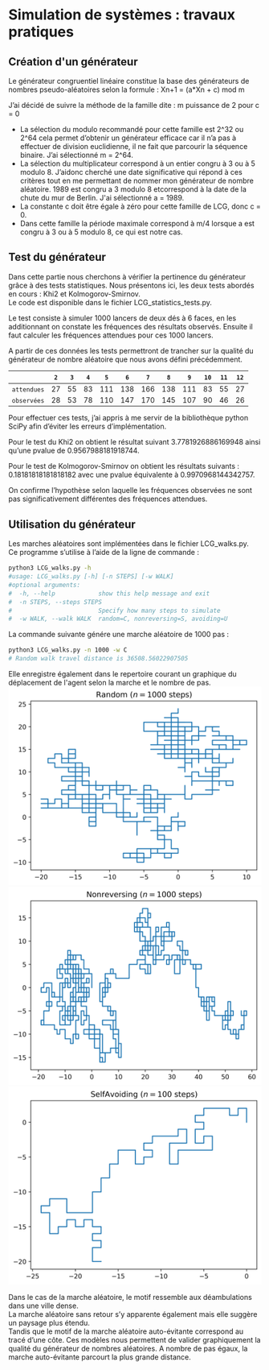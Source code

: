 # Simulation de systèmes : travaux pratiques
## Création d'un générateur
Le générateur congruentiel linéaire constitue la base des générateurs de nombres
pseudo-aléatoires selon la formule : Xn+1 = (a*Xn + c) mod m

J’ai décidé de suivre la méthode de la famille dite : m puissance de 2 pour c = 0
- La sélection du modulo recommandé pour cette famille est 2^32 ou 2^64 cela permet
d’obtenir un générateur efficace car il n’a pas à effectuer de division euclidienne, il ne fait que parcourir la séquence binaire. J’ai sélectionné m = 2^64.
- La sélection du multiplicateur correspond à un entier congru à 3 ou à 5 modulo 8. J’aidonc cherché une date significative qui répond à ces critères tout en me permettant de nommer mon générateur de nombre aléatoire. 1989 est congru a 3 modulo 8 etcorrespond à la date de la chute du mur de Berlin. J'ai sélectionné a = 1989.
- La constante c doit être égale à zéro pour cette famille de LCG, donc c = 0.
- Dans cette famille la période maximale correspond à m/4 lorsque a est congru à 3 ou à 5 modulo 8, ce qui est notre cas.

## Test du générateur
Dans cette partie nous cherchons à vérifier la pertinence du générateur grâce à des tests statistiques. Nous présentons ici, les deux tests abordés en cours : Khi2 et Kolmogorov-Smirnov.  
Le code est disponible dans le fichier LCG_statistics_tests.py.  

Le test consiste à simuler 1000 lancers de deux dés à 6 faces, en les additionnant on constate les fréquences des résultats observés. Ensuite il faut calculer les fréquences attendues pour ces 1000 lancers.  

A partir de ces données les tests permettront de trancher sur la qualité du générateur de nombre aléatoire que nous avons défini précédemment.

|             |`2`|`3`|`4`|`5`|`6`|`7`|`8`|`9`|`10`|`11`|`12`|
| ------------|---|---|---|---|---|---|---|---|----|----|----|
| `attendues` |27 |55 |83 |111|138|166|138|111|83  |55  |27  |
| `observées` |28 |53 |78 |110|147|170|145|107|90  |46  |26  |

Pour effectuer ces tests, j’ai appris à me servir de la bibliothèque python SciPy afin d’éviter les erreurs d’implémentation.  

Pour le test du Khi2 on obtient le résultat suivant 3.7781926886169948 ainsi qu’une pvalue de 0.9567988181918744.  

Pour le test de Kolmogorov-Smirnov on obtient les résultats suivants : 0.18181818181818182 avec une pvalue équivalente à 0.9970968144342757.  

On confirme l’hypothèse selon laquelle les fréquences observées ne sont pas significativement différentes des fréquences attendues.

## Utilisation du générateur
Les marches aléatoires sont implémentées dans le fichier LCG_walks.py.  
Ce programme s’utilise à l’aide de la ligne de commande :
```sh
python3 LCG_walks.py -h
#usage: LCG_walks.py [-h] [-n STEPS] [-w WALK]
#optional arguments:
#  -h, --help            show this help message and exit
#  -n STEPS, --steps STEPS
#                        Specify how many steps to simulate
#  -w WALK, --walk WALK  random=C, nonreversing=S, avoiding=U
```

La commande suivante génére une marche aléatoire de 1000 pas :
```sh
python3 LCG_walks.py -n 1000 -w C
# Random walk travel distance is 36508.56022907505
```
Elle enregistre également dans le repertoire courant un graphique du déplacement de l'agent selon la marche et le nombre de pas.
![Random Walk](Random_1000.png)
![Random Walk](Nonreversing_1000.png)
![Random Walk](SelfAvoiding_100.png)

Dans le cas de la marche aléatoire, le motif ressemble aux déambulations dans une ville dense.  
La marche aléatoire sans retour s’y apparente également mais elle suggère un paysage plus étendu.  
Tandis que le motif de la marche aléatoire auto-évitante correspond au tracé d’une côte.
Ces modèles nous permettent de valider graphiquement la qualité du générateur de nombres aléatoires. A nombre de pas égaux, la marche auto-évitante parcourt la plus grande distance.